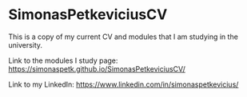 # SimonasPetkeviciusCV
This is a copy of my current CV and modules that I am studying in the university.

Link to the modules I study page: https://simonaspetk.github.io/SimonasPetkeviciusCV/

Link to my LinkedIn: https://www.linkedin.com/in/simonaspetkevicius/
